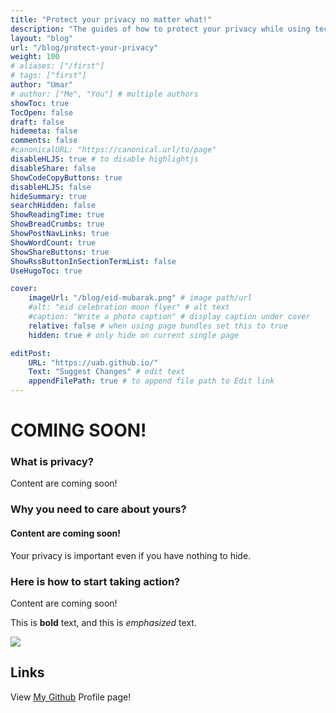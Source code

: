 ```yaml
---
title: "Protect your privacy no matter what!"
description: "The guides of how to protect your privacy while using tech gadgets"
layout: "blog"
url: "/blog/protect-your-privacy"
weight: 100
# aliases: ["/first"]
# tags: ["first"]
author: "Umar"
# author: ["Me", "You"] # multiple authors
showToc: true
TocOpen: false
draft: false
hidemeta: false
comments: false
#canonicalURL: "https://canonical.url/to/page"
disableHLJS: true # to disable highlightjs
disableShare: false
ShowCodeCopyButtons: true
disableHLJS: false
hideSummary: true
searchHidden: false
ShowReadingTime: true
ShowBreadCrumbs: true
ShowPostNavLinks: true
ShowWordCount: true
ShowShareButtons: true
ShowRssButtonInSectionTermList: false
UseHugoToc: true

cover:
    imageUrl: "/blog/eid-mubarak.png" # image path/url
    #alt: "eid celebration moon flyer" # alt text
    #caption: "Write a photo caption" # display caption under cover
    relative: false # when using page bundles set this to true
    hidden: true # only hide on current single page

editPost:
    URL: "https://uab.github.io/"
    Text: "Suggest Changes" # edit text
    appendFilePath: true # to append file path to Edit link
---
```

# COMING SOON!

### What is privacy?
Content are coming soon!

### Why you need to care about yours?
#### Content are coming soon!

Your privacy is important even if you have nothing to hide.

### Here is how to start taking action?
Content are coming soon!<br>

This is **bold** text, and this is *emphasized* text.

![](/blog/eid-mubarak.png#center)

## Links

View [My Github](https://uab.github.io) Profile page!